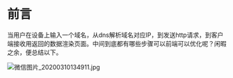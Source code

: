 # 前言


当用户在设备上输入一个域名，从dns解析域名对应IP，到发送http请求，到客户端接收用返回的数据渲染页面。中间到底都有哪些步骤可以前端可以优化呢？闲暇之余，便总结以下。

![微信图片_20200310134911.jpg](https://i.loli.net/2020/03/10/J7a5cCEMSL8o9pe.jpg)